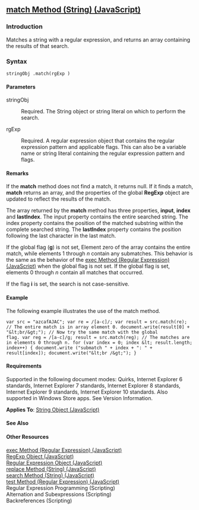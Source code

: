 ## [match Method (String) (JavaScript)](match-Method__String.html)

### Introduction 

 Matches a string with a regular expression, and returns an array containing the results of that search.

### Syntax 

```
stringObj .match(rgExp )
```

#### Parameters 

<div id="sectionSection0" class="section" name="collapseableSection" style="" expanded="true">
  <dl class="authored">
    <dt>
      <span class="parameter" sdata="paramReference" xmlns:util="util">stringObj</span>
    </dt>
    <dd>
      <p xmlns:util="util">
        Required. The <span sdata="langKeyword" value="String"><span class="keyword">String</span></span> object or string literal on which to perform the search.
      </p>
    </dd>
    <dt>
      <span class="parameter" sdata="paramReference" xmlns:util="util">rgExp</span>
    </dt>
    <dd>
      <p xmlns:util="util">
        Required. A regular expression object that contains the regular expression pattern and applicable flags. This can also be a variable name or string literal containing the regular expression
        pattern and flags.
      </p>
    </dd>
  </dl>
</div>

#### Remarks 

<div id="languageReferenceRemarksSection" class="section" name="collapseableSection" style="">
  <p xmlns:util="util">
    If the <b>match</b> method does not find a match, it returns <span sdata="langKeyword" value="null"><span class="keyword">null</span></span>. If it finds a match, <b>match</b> returns an array,
    and the properties of the global <b>RegExp</b> object are updated to reflect the results of the match.
  </p>
  <p xmlns:util="util">
    The array returned by the <b>match</b> method has three properties, <b>input</b>, <b>index</b> and <b>lastIndex</b>. The <span class="parameter" sdata="paramReference">input</span> property
    contains the entire searched string. The <span class="parameter" sdata="paramReference">index</span> property contains the position of the matched substring within the complete searched string.
    The <b>lastIndex</b> property contains the position following the last character in the last match.
  </p>
  <p xmlns:util="util">
    If the global flag (<b>g</b>) is not set, Element zero of the array contains the entire match, while elements 1 through <i>n</i> contain any submatches. This behavior is the same as the behavior
    of the <span sdata="link"><a href="83092452-60cc-4218-b4ae-af9e3cb96c34.htm">exec Method (Regular Expression) (JavaScript)</a></span> when the global flag is not set. If the global flag is set,
    elements 0 through <i>n</i> contain all matches that occurred.
  </p>
  <p xmlns:util="util">
    If the flag <b>i</b> is set, the search is not case-sensitive.
  </p>
</div>

#### Example 

<p xmlns:util="util">
  The following example illustrates the use of the <span sdata="langKeyword" value="match"><span class="keyword">match</span></span> method.
</p>

```
var src = "azcafAJAC"; var re = /[a-c]/; var result = src.match(re); // The entire match is in array element 0. document.write(result[0] + "&lt;br/&gt;"); // Now try the same match with the global
flag. var reg = /[a-c]/g; result = src.match(reg); // The matches are in elements 0 through n. for (var index = 0; index &lt; result.length; index++) { document.write ("submatch " + index + ": " +
result[index]); document.write("&lt;br /&gt;"); }
```

#### Requirements 

<div id="requirementsTitleSection" class="section" name="collapseableSection" style="">
  <p xmlns:util="util"></p>
  <p>
    Supported in the following document modes: Quirks, Internet Explorer 6 standards, Internet Explorer 7 standards, Internet Explorer 8 standards, Internet Explorer 9 standards, Internet Explorer 10
    standards. Also supported in Windows Store apps. See Version Information.
  </p>
  <p xmlns:util="util">
    <b>Applies To</b>: <span sdata="link"><a href="8063ecd5-5778-4e87-b985-b21420171914.htm">String Object (JavaScript)</a></span>
  </p>
</div>

#### See Also 

<div id="seeAlsoSection" class="section" name="collapseableSection" style="">
  <h4 class="subHeading">
    Other Resources
  </h4>
  <div class="seeAlsoStyle">
    <span sdata="link" xmlns:util="util"><a href="83092452-60cc-4218-b4ae-af9e3cb96c34.htm">exec Method (Regular Expression) (JavaScript)</a></span>
  </div>
  <div class="seeAlsoStyle">
    <span sdata="link" xmlns:util="util"><a href="7f6b1073-8cbb-49ed-94b6-56833ba663c5.htm">RegExp Object (JavaScript)</a></span>
  </div>
  <div class="seeAlsoStyle">
    <span sdata="link" xmlns:util="util"><a href="346aa83e-a045-47ea-acae-b42c7b121534.htm">Regular Expression Object (JavaScript)</a></span>
  </div>
  <div class="seeAlsoStyle">
    <span sdata="link" xmlns:util="util"><a href="5f0e4765-df4d-4887-bd09-efe5e58251bf.htm">replace Method (String) (JavaScript)</a></span>
  </div>
  <div class="seeAlsoStyle">
    <span sdata="link" xmlns:util="util"><a href="1cae0fbc-3319-4327-ba4e-d5fa2c4a9ba0.htm">search Method (String) (JavaScript)</a></span>
  </div>
  <div class="seeAlsoStyle">
    <span sdata="link" xmlns:util="util"><a href="4f4b6e39-cb1a-4be9-a66f-7b846075580d.htm">test Method (Regular Expression) (JavaScript)</a></span>
  </div>
  <div class="seeAlsoStyle">
    <span sdata="link" xmlns:util="util">Regular Expression Programming (Scripting)</span>
  </div>
  <div class="seeAlsoStyle">
    <span sdata="link" xmlns:util="util">Alternation and Subexpressions (Scripting)</span>
  </div>
  <div class="seeAlsoStyle">
    <span sdata="link" xmlns:util="util">Backreferences (Scripting)</span>
  </div>
</div>

